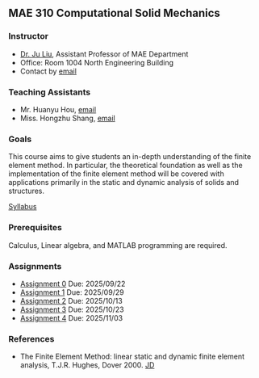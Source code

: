 ## MAE 310 Computational Solid Mechanics

### Instructor
- [Dr. Ju Liu](https://ju-liu.github.io), Assistant Professor of MAE Department
- Office: Room 1004 North Engineering Building
- Contact by [email](mailto:liuj36@sustech.edu.cn)

### Teaching Assistants
- Mr. Huanyu Hou, [email](12531213@mail.sustech.edu.cn)
- Miss. Hongzhu Shang, [email](12532290@mail.sustech.edu.cn)

### Goals
This course aims to give students an in-depth understanding of the finite element method. In particular, the theoretical foundation as well as the implementation of the finite element method will be covered with applications primarily in the static and dynamic analysis of solids and structures.

[Syllabus](Syllabus_Computational_Solid_Mechanics_2025.pdf)

### Prerequisites
Calculus, Linear algebra, and MATLAB programming are required.

### Assignments
- [Assignment 0](hw/Homework-0.pdf)   Due: 2025/09/22
- [Assignment 1](hw/Homework-1.pdf)   Due: 2025/09/29
- [Assignment 2](hw/Homework-2.pdf)   Due: 2025/10/13
- [Assignment 3](hw/Homework-3.pdf)   Due: 2025/10/23
- [Assignment 4](hw/Homework-4.pdf)   Due: 2025/11/03
 
### References
- The Finite Element Method: linear static and dynamic finite element analysis, T.J.R. Hughes, Dover 2000. [JD](https://item.jd.com/1130427437.html)
